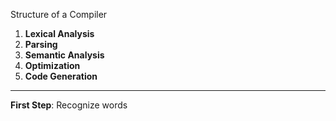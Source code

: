Structure of a Compiler

1. **Lexical Analysis**
2. **Parsing**
3. **Semantic Analysis**
4. **Optimization**
5. **Code Generation**

---

**First Step**: Recognize words
